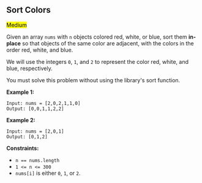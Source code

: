 ## Sort Colors

<mark>Medium</mark>

Given an array `nums` with `n` objects colored red, white, or blue, sort them **in-place** so that objects of the same color are adjacent, with the colors in the order red, white, and blue.

We will use the integers `0`, `1`, and `2` to represent the color red, white, and blue, respectively.

You must solve this problem without using the library's sort function.

 

**Example 1:**

    Input: nums = [2,0,2,1,1,0]
    Output: [0,0,1,1,2,2]

**Example 2:**

    Input: nums = [2,0,1]
    Output: [0,1,2]

 

**Constraints:**

- `n == nums.length`
- `1 <= n <= 300`
- `nums[i]` is either `0`, `1`, or `2`.
